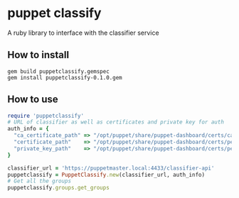 # puppet classify

A ruby library to interface with the classifier service

## How to install

```
gem build puppetclassify.gemspec
gem install puppetclassify-0.1.0.gem
```

## How to use

```ruby
require 'puppetclassify'
# URL of classifier as well as certificates and private key for auth
auth_info = {
  "ca_certificate_path" => "/opt/puppet/share/puppet-dashboard/certs/ca_cert.pem",
  "certificate_path"    => "/opt/puppet/share/puppet-dashboard/certs/pe-internal-dashboard.cert.pem",
  "private_key_path"    => "/opt/puppet/share/puppet-dashboard/certs/pe-internal-dashboard.private_key.pem"
}

classifier_url = 'https://puppetmaster.local:4433/classifier-api'
puppetclassify = PuppetClassify.new(classifier_url, auth_info)
# Get all the groups
puppetclassify.groups.get_groups
```
